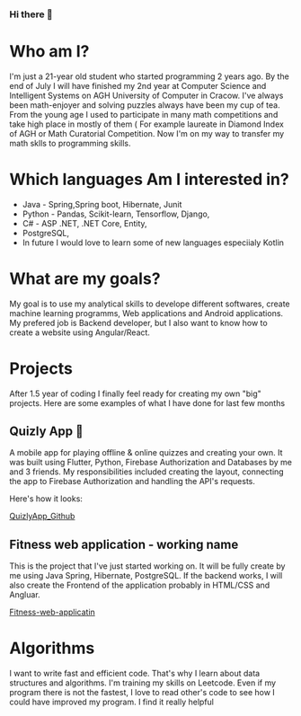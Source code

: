 ### Hi there 👋

<!--
**KacperST/KacperST** is a ✨ _special_ ✨ repository because its `README.md` (this file) appears on your GitHub profile.

Here are some ideas to get you started:

- 🔭 I’m currently working on ...
- 🌱 I’m currently learning ...
- 👯 I’m looking to collaborate on ...
- 🤔 I’m looking for help with ...
- 💬 Ask me about ...
- 📫 How to reach me: ...
- 😄 Pronouns: ...
- ⚡ Fun fact: ...
-->

# Who am I?

I'm just a 21-year old student who started programming 2 years ago. By the end of July I will have finished my 2nd year at Computer Science and Intelligent Systems on AGH University of Computer in Cracow. I've always been math-enjoyer and solving puzzles always have been my cup  of tea. From the young age I used to participate in many math competitions and take high place in mostly of them ( For example laureate in Diamond Index of AGH or Math Curatorial Competition. Now I'm on my way to transfer my math sklls to programming skills.

# Which languages Am I interested in?
* Java - Spring,Spring boot, Hibernate, Junit
* Python - Pandas, Scikit-learn, Tensorflow, Django,
* C# - ASP .NET, .NET Core, Entity,
* PostgreSQL,
* In future I would love to learn some of new languages especiialy Kotlin

# What are my goals?
My goal is to use my analytical skills to develope different softwares, create machine learning programms, Web applications and Android applications.
My prefered job is Backend developer, but I also want to know how to create a website using Angular/React.

# Projects
After 1.5 year of coding I finally feel ready for creating my own "big" projects. Here are some examples of what I have done for last few months

## Quizly App 📱

A mobile app for playing offline & online quizzes and creating your own. It was  built using Flutter, Python, Firebase Authorization and Databases by me and 3 friends. My responsibilities included creating the layout, connecting the app to Firebase Authorization and handling the API's requests.


Here's how it looks:


[QuizlyApp_Github](https://github.com/QuizlyTeam/quizly_app)

## Fitness web application - working name
This is the project that I've just started working on. It will be fully create by me using Java Spring, Hibernate, PostgreSQL. If the backend works, I will also create the Frontend of the application probably in HTML/CSS and Angluar.

[Fitness-web-applicatin](https://github.com/KacperST/Fitness-web-applitcation)




# Algorithms
I want to write fast and efficient code. That's why I learn about data structures and algorithms. I'm training my skills on Leetcode. Even if my program there is not the fastest, I love to read other's code to see how I could have improved my program. I find it really helpful
